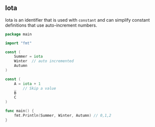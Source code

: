 ## Iota

Iota is an identifier that is used with `constant` and can simplify constant definitions that use auto-increment numbers.

```go
package main

import "fmt"

const (
    Summer = iota
    Winter  // auto incremented
    Autumn
)

const (
    A = iota + 1
    _   // Skip a value
    B
    C
)

func main() {
    fmt.Println(Summer, Winter, Autumn) // 0,1,2
}
```
